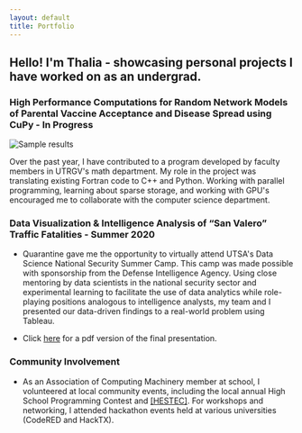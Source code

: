 ```yaml
---
layout: default
title: Portfolio
---
```


## Hello! I'm Thalia - showcasing personal projects I have worked on as an undergrad.

### **High Performance Computations for Random Network Models of Parental Vaccine Acceptance and Disease Spread using CuPy - In Progress**

![Sample results](https://raw.githubusercontent.com/thaliajuarez/resume/master/assets/capture-ern-data.png)

Over the past year, I have contributed to a program developed by faculty members in UTRGV's math department. My role in the project was translating existing Fortran code to C++ and Python. Working with parallel programming, learning about sparse storage, and working with GPU's encouraged me to collaborate with the computer science department.

### **Data Visualization & Intelligence Analysis of “San Valero” Traffic Fatalities - Summer 2020**

* Quarantine gave me the opportunity to virtually attend UTSA's Data Science National Security Summer Camp. This camp was made possible with sponsorship from the Defense Intelligence Agency. Using close mentoring by data scientists in the national security sector and experimental learning to facilitate the use of data analytics while role-playing positions analogous to intelligence analysts, my team and I presented our data-driven findings to a real-world problem using Tableau.

* Click [here](https://github.com/thaliajuarez/resume/blob/master/assets/Presentation%20for%20Debrief.pdf) for a pdf version of the final presentation.

### **Community Involvement**

* As an Association of Computing Machinery member at school, I volunteered at local community events, including the local annual High School Programming Contest and <a href="https://www.utrgv.edu/hestec/" target="_blank">[HESTEC]</a>. For workshops and networking, I attended hackathon events held at various universities (CodeRED and HackTX).
